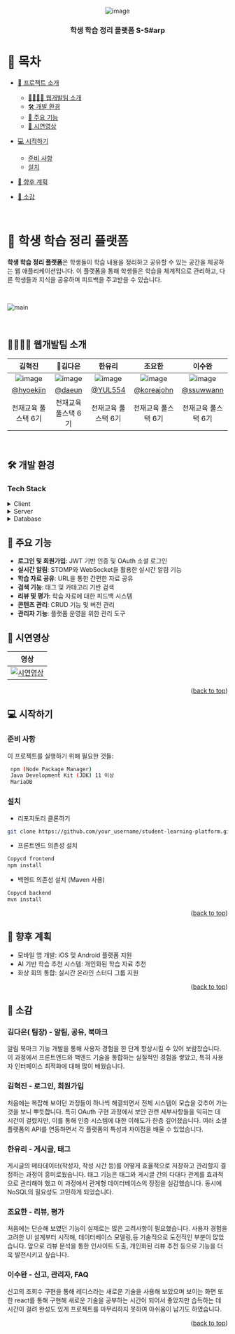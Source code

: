<a name="readme-top"></a>

<div align="center">
  
![image](https://github.com/user-attachments/assets/38fbe2a0-5050-47a5-ae0e-3af4399d7213)
  <h3><b>학생 학습 정리 플랫폼 S-S#arp</b></h3> 



</div>

# 📗 목차

- [📖 프로젝트 소개](#about-project)
  - [👨‍👩‍👦‍👦 웹개발팀 소개](#authors)
  - [🛠 개발 환경](#built-with)
  - [🔑 주요 기능](#key-features)
  - [🚀 시연영상](#live-demo)
- [💻 시작하기](#getting-started)
  - [준비 사항](#prerequisites)
  - [설치](#installation)

- [🔭 향후 계획](#future-features)
- [🙏 소감](#acknowledgements)

<br>

# 📖 학생 학습 정리 플랫폼 <a name="about-project"></a>

**학생 학습 정리 플랫폼**은 학생들이 학습 내용을 정리하고 공유할 수 있는 공간을 제공하는 웹 애플리케이션입니다. 이 플랫폼을 통해 학생들은 학습을 체계적으로 관리하고, 다른 학생들과 지식을 공유하며 피드백을 주고받을 수 있습니다.

<br>

![main](https://github.com/user-attachments/assets/d5fffa62-a17e-407e-9b97-5aa3e21c0655)  

<br>

## 👨‍👩‍👦‍👦 웹개발팀 소개 <a name="authors"></a>

|      김혁진       |          👑김다은         |       한유리         |       조요한        |       이수완        |
| :----------------: | :----------------------: | :-----------------: | :----------------: | :----------------: |
|   ![image](https://github.com/user-attachments/assets/e1d65a46-b877-4d09-80b0-7d7815923d99)   |   ![image](https://github.com/user-attachments/assets/cfd32868-abec-4ee4-9d79-841779c844e8)  | ![image](https://github.com/user-attachments/assets/dd09b103-1d03-431d-8e13-da7af174fced) | ![image](https://github.com/user-attachments/assets/a0b7ed59-bb5d-4595-b43c-cbdb499a0e31) |   ![image](https://github.com/user-attachments/assets/b99e243e-19ec-4c9b-9bda-450b075a606f)    |
|   [@hyoekjin](https://github.com/HS-hyeokjin)   |    [@daeun](https://github.com/kde0707)  | [@YUL554](https://github.com/YUL554)  | [@koreajohn](https://github.com/koreajohn) | [@ssuwwann](https://github.com/ssuwwann) |
| 천재교육 풀스택 6기 | 천재교육 풀스택 6기 | 천재교육 풀스택 6기 | 천재교육 풀스택 6기 | 천재교육 풀스택 6기 |

<br>

## 🛠 개발 환경 <a name="built-with"></a>

### Tech Stack <a name="tech-stack"></a>

<details>
  <summary>Client</summary>
  <ul>
    <li><a href="https://reactjs.org/">React.js</a></li>
    <li><a href="https://vitejs.dev/">Vite</a></li>
  </ul>
</details>

<details>
  <summary>Server</summary>
  <ul>
    <li><a href="https://spring.io/projects/spring-boot">Spring Boot</a></li>
  </ul>
</details>

<details>
<summary>Database</summary>
  <ul>
    <li><a href="https://mariadb.org/">MariaDB</a></li>
    <li><a href="https://aws.amazon.com/s3/">Amazon S3</a></li>
  </ul>
</details>

## 🔑 주요 기능 <a name="key-features"></a>

- **로그인 및 회원가입**: JWT 기반 인증 및 OAuth 소셜 로그인
- **실시간 알림**: STOMP와 WebSocket을 활용한 실시간 알림 기능
- **학습 자료 공유**: URL을 통한 간편한 자료 공유
- **검색 기능**: 태그 및 카테고리 기반 검색
- **리뷰 및 평가**: 학습 자료에 대한 피드백 시스템
- **콘텐츠 관리**: CRUD 기능 및 버전 관리
- **관리자 기능**: 플랫폼 운영을 위한 관리 도구

## 🚀 시연영상 <a name="live-demo"></a>

|  영상 |
| :-------------------------------------------: |
|  <a href="https://youtu.be/XoM0mps1Iw0" target="_blank">![시연영상](https://github.com/user-attachments/assets/bd15ea8b-ca74-4a8a-b37f-118c9239e9d2) </a> |



<p align="right">(<a href="#readme-top">back to top</a>)</p>

## 💻 시작하기 <a name="getting-started"></a>

### 준비 사항 <a name="prerequisites"></a>

이 프로젝트를 실행하기 위해 필요한 것들:

```sh
 npm (Node Package Manager)
 Java Development Kit (JDK) 11 이상
 MariaDB
```

### 설치 <a name="installation"></a>
- 리포지토리 클론하기
```sh
git clone https://github.com/your_username/student-learning-platform.git
```
- 프론트엔드 의존성 설치
```sh
Copycd frontend
npm install
```
- 백엔드 의존성 설치 (Maven 사용)
```sh
Copycd backend
mvn install
```

<p align="right">(<a href="#readme-top">back to top</a>)</p>

## 🔭 향후 계획 <a name="future-features"></a>

- 모바일 앱 개발: iOS 및 Android 플랫폼 지원
- AI 기반 학습 추천 시스템: 개인화된 학습 자료 추천
- 화상 회의 통합: 실시간 온라인 스터디 그룹 지원

<p align="right">(<a href="#readme-top">back to top</a>)</p>

## 🙏 소감 <a name="acknowledgements"></a>

### 김다은( 팀장) - 알림, 공유, 북마크
알림 북마크 기능 개발을 통해 사용자 경험을 한 단계 향상시킬 수 있어 보람찼습니다. 이 과정에서 프론트엔드와 백엔드 기술을 통합하는 실질적인 경험을 쌓았고, 특히 사용자 인터페이스 최적화에 대해 많이 배웠습니다. 

### 김혁진 - 로그인, 회원가입
처음에는 복잡해 보이던 과정들이 하나씩 해결되면서 전체 시스템이 모습을 갖추어 가는 것을 보니 뿌듯합니다. 특히 OAuth 구현 과정에서 보안 관련 세부사항들을 익히는 데 시간이 걸렸지만, 이를 통해 인증 시스템에 대한 이해도가 한층 깊어졌습니다. 여러 소셜 플랫폼의 API를 연동하면서 각 플랫폼의 특성과 차이점을 배울 수 있었습니다.

### 한유리 - 게시글, 태그
게시글의 메타데이터(작성자, 작성 시간 등)를 어떻게 효율적으로 저장하고 관리할지 결정하는 과정이 흥미로웠습니다. 태그 기능은 태그와 게시글 간의 다대다 관계를 효과적으로 관리해야 했고 이 과정에서 관계형 데이터베이스의 장점을 실감했습니다. 동시에 NoSQL의 필요성도 고민하게 되었습니다.

### 조요한 - 리뷰, 평가
처음에는 단순해 보였던 기능이 실제로는 많은 고려사항이 필요했습니다. 사용자 경험을 고려한 UI 설계부터 시작해, 데이터베이스 모델링,등 기술적으로 도전적인 부분이 많았습니다.  앞으로 리뷰 분석을 통한 인사이트 도출, 개인화된 리뷰 추천 등으로 기능을 더욱 발전시키고 싶습니다.

### 이수완 - 신고, 관리자, FAQ
신고의 조회수 구현을 통해 레디스라는 새로운 기술을 사용해 보았으며 보이는 화면 또한 react를 통해 구현해 새로운 기술을 공부하는 시간이 되어서 좋았지만 습득하는 데 시간이 걸려 완성도 있게 프로젝트를 마무리하지 못하여 아쉬움이 남기도 하였습니다. 

<p align="right">(<a href="#readme-top">back to top</a>)</p>
